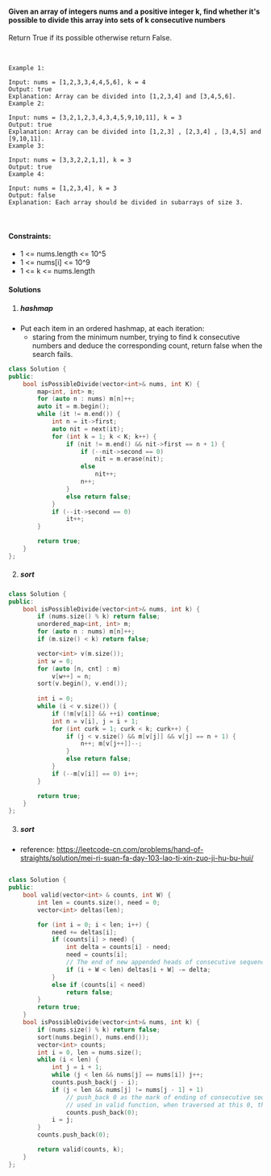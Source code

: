 #### Given an array of integers nums and a positive integer k, find whether it's possible to divide this array into sets of k consecutive numbers
Return True if its possible otherwise return False.

 

```
Example 1:

Input: nums = [1,2,3,3,4,4,5,6], k = 4
Output: true
Explanation: Array can be divided into [1,2,3,4] and [3,4,5,6].
Example 2:

Input: nums = [3,2,1,2,3,4,3,4,5,9,10,11], k = 3
Output: true
Explanation: Array can be divided into [1,2,3] , [2,3,4] , [3,4,5] and [9,10,11].
Example 3:

Input: nums = [3,3,2,2,1,1], k = 3
Output: true
Example 4:

Input: nums = [1,2,3,4], k = 3
Output: false
Explanation: Each array should be divided in subarrays of size 3.
```
 

#### Constraints:

- 1 <= nums.length <= 10^5
- 1 <= nums[i] <= 10^9
- 1 <= k <= nums.length


#### Solutions


1. ##### hashmap

- Put each item in an ordered hashmap, at each iteration:
    - staring from the minimum number, trying to find k consecutive numbers and deduce the corresponding count, return false when the search fails.

```c++
class Solution {
public:
    bool isPossibleDivide(vector<int>& nums, int K) {
        map<int, int> m;
        for (auto n : nums) m[n]++;
        auto it = m.begin();
        while (it != m.end()) {
            int n = it->first;
            auto nit = next(it);
            for (int k = 1; k < K; k++) {
                if (nit != m.end() && nit->first == n + 1) {
                    if (--nit->second == 0)
                        nit = m.erase(nit);
                    else
                        nit++;
                    n++;
                }
                else return false;
            }
            if (--it->second == 0)
                it++;
        }

        return true;
    }
};
```


2. ##### sort

```c++
class Solution {
public:
    bool isPossibleDivide(vector<int>& nums, int k) {
        if (nums.size() % k) return false;
        unordered_map<int, int> m;
        for (auto n : nums) m[n]++;
        if (m.size() < k) return false;

        vector<int> v(m.size());
        int w = 0;
        for (auto [n, cnt] : m)
            v[w++] = n;
        sort(v.begin(), v.end());
        
        int i = 0;
        while (i < v.size()) {
            if (!m[v[i]] && ++i) continue;
            int n = v[i], j = i + 1;
            for (int curk = 1; curk < k; curk++) {
                if (j < v.size() && m[v[j]] && v[j] == n + 1) {
                    n++; m[v[j++]]--;
                }
                else return false;
            }
            if (--m[v[i]] == 0) i++;
        }

        return true;
    }
};
```

3. ##### sort

- reference: https://leetcode-cn.com/problems/hand-of-straights/solution/mei-ri-suan-fa-day-103-lao-ti-xin-zuo-ji-hu-bu-hui/

```c++

class Solution {
public:
    bool valid(vector<int> & counts, int W) {
        int len = counts.size(), need = 0;
        vector<int> deltas(len);

        for (int i = 0; i < len; i++) {
            need += deltas[i];
            if (counts[i] > need) {
                int delta = counts[i] - need;
                need = counts[i];
                // The end of new appended heads of consecutive sequences are recorded.
                if (i + W < len) deltas[i + W] -= delta;
            }
            else if (counts[i] < need)
                return false;
        }
        return true;
    }
    bool isPossibleDivide(vector<int>& nums, int k) {
        if (nums.size() % k) return false;
        sort(nums.begin(), nums.end());
        vector<int> counts;
        int i = 0, len = nums.size();
        while (i < len) {
            int j = i + 1;
            while (j < len && nums[j] == nums[i]) j++;
            counts.push_back(j - i);
            if (j < len && nums[j] != nums[j - 1] + 1)
                // push_back 0 as the mark of ending of consecutive sequence
                // used in valid function, when traversed at this 0, the `need` should be zero too.
                counts.push_back(0);
            i = j;
        }
        counts.push_back(0);

        return valid(counts, k);
    }
};
```